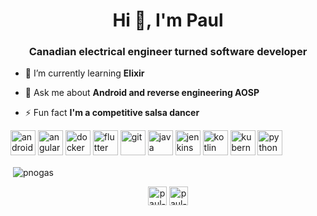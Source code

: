 <h1 align="center">Hi 👋, I'm Paul</h1>
<h3 align="center">Canadian electrical engineer turned software developer</h3>

- 🌱 I’m currently learning **Elixir**

- 💬 Ask me about **Android and reverse engineering AOSP**

- ⚡ Fun fact **I'm a competitive salsa dancer**

<p align="left"><img src="https://devicons.github.io/devicon/devicon.git/icons/android/android-original-wordmark.svg" alt="android" width="40" height="40"/> <img src="https://devicons.github.io/devicon/devicon.git/icons/angularjs/angularjs-original.svg" alt="angularjs" width="40" height="40"/> <img src="https://devicons.github.io/devicon/devicon.git/icons/docker/docker-original-wordmark.svg" alt="docker" width="40" height="40"/> <img src="https://www.vectorlogo.zone/logos/flutterio/flutterio-icon.svg" alt="flutter" width="40" height="40"/> <img src="https://www.vectorlogo.zone/logos/git-scm/git-scm-icon.svg" alt="git" width="40" height="40"/> <img src="https://devicons.github.io/devicon/devicon.git/icons/java/java-original-wordmark.svg" alt="java" width="40" height="40"/> <img src="https://www.vectorlogo.zone/logos/jenkins/jenkins-icon.svg" alt="jenkins" width="40" height="40"/> <img src="https://www.vectorlogo.zone/logos/kotlinlang/kotlinlang-icon.svg" alt="kotlin" width="40" height="40"/> <img src="https://www.vectorlogo.zone/logos/kubernetes/kubernetes-icon.svg" alt="kubernetes" width="40" height="40"/> <img src="https://devicons.github.io/devicon/devicon.git/icons/python/python-original.svg" alt="python" width="40" height="40"/></p>

<p>&nbsp;<img align="center" src="https://github-readme-stats.vercel.app/api?username=pnogas&show_icons=true" alt="pnogas" /></p>

<p align="center">
<a href="https://linkedin.com/in/paul-nogas-99453715" target="blank"><img align="center" src="https://cdn.jsdelivr.net/npm/simple-icons@3.0.1/icons/linkedin.svg" alt="paul-nogas-99453715" height="30" width="30" /></a>
<a href="https://stackoverflow.com/users/paul-nogas" target="blank"><img align="center" src="https://cdn.jsdelivr.net/npm/simple-icons@3.0.1/icons/stackoverflow.svg" alt="paul-nogas" height="30" width="30" /></a>
</p>
